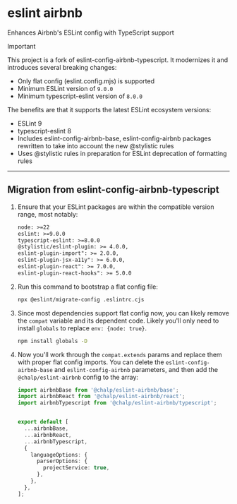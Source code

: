 # eslint airbnb

Enhances Airbnb's ESLint config with TypeScript support

> [!IMPORTANT]
>
>
> This project is a fork of eslint-config-airbnb-typescript. It modernizes it and introduces several breaking changes:
>
> - Only flat config (eslint.config.mjs) is supported
> - Minimum ESLint version of `9.0.0`
> - Minimum typescript-eslint version of `8.0.0`
>
> The benefits are that it supports the latest ESLint ecosystem versions:
>
> - ESLint 9
> - typescript-eslint 8
> - Includes eslint-config-airbnb-base, eslint-config-airbnb packages rewritten to take into account the new @stylistic rules
> - Uses @stylistic rules in preparation for ESLint deprecation of formatting rules

---

## Migration from eslint-config-airbnb-typescript

1. Ensure that your ESLint packages are within the compatible version range, most notably:

   ```txt
   node: >=22
   eslint: >=9.0.0
   typescript-eslint: >=8.0.0
   @stylistic/eslint-plugin: >= 4.0.0,
   eslint-plugin-import": >= 2.0.0,
   eslint-plugin-jsx-a11y": >= 6.0.0,
   eslint-plugin-react": >= 7.0.0,
   eslint-plugin-react-hooks": >= 5.0.0
   ```

1. Run this command to bootstrap a flat config file:

   ```sh
   npx @eslint/migrate-config .eslintrc.cjs
   ```

1. Since most dependencies support flat config now, you can likely remove the `compat` variable and its dependent code. Likely you'll only need to install `globals` to replace `env: {node: true}`.

   ```sh
   npm install globals -D
   ```

1. Now you'll work through the `compat.extends` params and replace them with proper flat config imports. You can delete the `eslint-config-airbnb-base` and `eslint-config-airbnb` parameters, and then add the `@chalp/eslint-airbnb` config to the array:

   ```ts
   import airbnbBase from '@chalp/eslint-airbnb/base';
   import airbnbReact from '@chalp/eslint-airbnb/react';
   import airbnbTypescript from '@chalp/eslint-airbnb/typescript';
   

   export default [
     ...airbnbBase,
     ...airbnbReact,
     ...airbnbTypescript,
     {
       languageOptions: {
         parserOptions: {
           projectService: true,
         },
       },
     },
   ];
   ```
